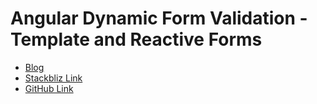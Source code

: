 # Angular Dynamic Form Validation - Template and Reactive Forms

- [Blog](https://blog.aakashgoplani.in/angular-dynamic-form-validation-template-and-reactive-forms)
- [Stackbliz Link](https://stackblitz.com/edit/angular-ivy-m4cjn4?file=src/app/app.component.ts)
- [GitHub Link](https://github.com/aakash14goplani/AngularAwesomeSnippets/tree/reactive_form_validations)
